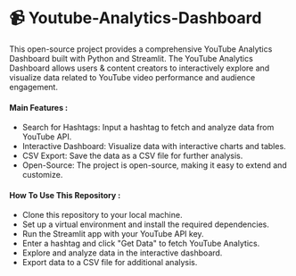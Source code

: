 # 📹 Youtube-Analytics-Dashboard
This open-source project provides a comprehensive YouTube Analytics Dashboard built with Python and Streamlit. The YouTube Analytics Dashboard allows users & content creators to interactively explore and visualize data related to YouTube video performance and audience engagement.

#### Main Features :
- Search for Hashtags: Input a hashtag to fetch and analyze data from YouTube API.
- Interactive Dashboard: Visualize data with interactive charts and tables.
- CSV Export: Save the data as a CSV file for further analysis.
- Open-Source: The project is open-source, making it easy to extend and customize.

#### How To Use This Repository :
- Clone this repository to your local machine.
- Set up a virtual environment and install the required dependencies.
- Run the Streamlit app with your YouTube API key.
- Enter a hashtag and click "Get Data" to fetch YouTube Analytics.
- Explore and analyze data in the interactive dashboard.
- Export data to a CSV file for additional analysis.
